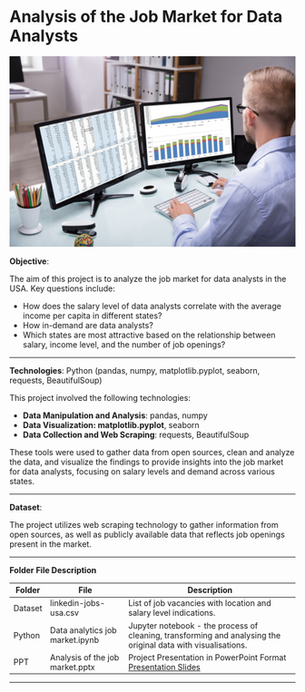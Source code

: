 # Analysis of the Job Market for Data Analysts


![Illustration](dataanalyst.jpg)

**Objective**:

The aim of this project is to analyze the job market for data analysts in the USA. Key questions include:

- How does the salary level of data analysts correlate with the average income per capita in different states?
- How in-demand are data analysts?
- Which states are most attractive based on the relationship between salary, income level, and the number of job openings?

---
**Technologies**: Python (pandas, numpy, matplotlib.pyplot, seaborn, requests, BeautifulSoup)

This project involved the following technologies:

- **Data Manipulation and Analysis**: pandas, numpy
- **Data Visualization: matplotlib.pyplot**, seaborn
- **Data Collection and Web Scraping**: requests, BeautifulSoup
  
These tools were used to gather data from open sources, clean and analyze the data, and visualize the findings to provide insights into the job market for data analysts, focusing on salary levels and demand across various states.

---

**Dataset**:

The project utilizes web scraping technology to gather information from open sources, as well as publicly available data that reflects job openings present in the market.

---
**Folder File Description**

| Folder | File | Description |
|-----------------|-----------------|-----------------|
| Dataset    | linkedin-jobs-usa.csv   |List of job vacancies with location and salary level indications.     |
|Python   | Data analytics job market.ipynb |Jupyter notebook - the process of cleaning, transforming and analysing the original data with visualisations.|
|PPT | Analysis of the job market.pptx  |Project Presentation in PowerPoint Format [Presentation Slides](https://docs.google.com/presentation/d/1hSSH3n5nxBVuActwX096K9ATBWQofWqi/edit?usp=sharing&ouid=107238061358838634876&rtpof=true&sd=true)|
---
